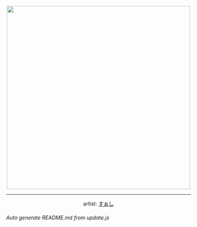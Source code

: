 
<p align="center">
  <img width="500" src="https://nekos.best/api/v2/neko/0120.png">
  <hr/>
  <center>
    artist: <a href="https://www.pixiv.net/en/artworks/100430398">すぁし</a>
  </center>
</p>


###### Auto generate README.md from update.js

